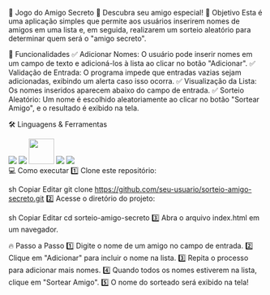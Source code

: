 🎁 Jogo do Amigo Secreto
🎉 Descubra seu amigo especial!
📌 Objetivo
Esta é uma aplicação simples que permite aos usuários inserirem nomes de amigos em uma lista e, em seguida, realizarem um sorteio aleatório para determinar quem será o "amigo secreto".

🚀 Funcionalidades
✅ Adicionar Nomes: O usuário pode inserir nomes em um campo de texto e adicioná-los à lista ao clicar no botão "Adicionar".
✅ Validação de Entrada: O programa impede que entradas vazias sejam adicionadas, exibindo um alerta caso isso ocorra.
✅ Visualização da Lista: Os nomes inseridos aparecem abaixo do campo de entrada.
✅ Sorteio Aleatório: Um nome é escolhido aleatoriamente ao clicar no botão "Sortear Amigo", e o resultado é exibido na tela.

🛠️ Linguagens & Ferramentas
<div> 
  <img src="https://cdn.jsdelivr.net/gh/devicons/devicon@latest/icons/html5/html5-original-wordmark.svg width="50px"" />
  <img src="https://cdn.jsdelivr.net/gh/devicons/devicon@latest/icons/css3/css3-original-wordmark.svg width="50px"" />
  <img src="https://cdn.jsdelivr.net/gh/devicons/devicon@latest/icons/javascript/javascript-original.svg" width="50px" /> 
  <img src="https://cdn.jsdelivr.net/gh/devicons/devicon@latest/icons/github/github-original-wordmark.svg width="50px"" />
  <img src="https://cdn.jsdelivr.net/gh/devicons/devicon@latest/icons/trello/trello-original-wordmark.svg width="50px"" />


</div>
💻 Como executar
1️⃣ Clone este repositório:

sh
Copiar
Editar
git clone https://github.com/seu-usuario/sorteio-amigo-secreto.git
2️⃣ Acesse o diretório do projeto:

sh
Copiar
Editar
cd sorteio-amigo-secreto
3️⃣ Abra o arquivo index.html em um navegador.

🔥 Passo a Passo
1️⃣ Digite o nome de um amigo no campo de entrada.
2️⃣ Clique em "Adicionar" para incluir o nome na lista.
3️⃣ Repita o processo para adicionar mais nomes.
4️⃣ Quando todos os nomes estiverem na lista, clique em "Sortear Amigo".
5️⃣ O nome do sorteado será exibido na tela!
